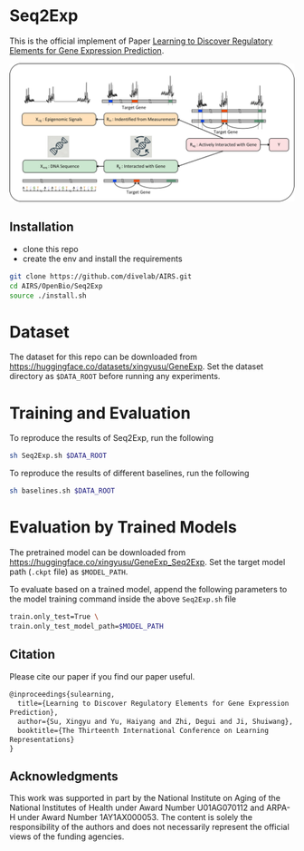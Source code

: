 # Seq2Exp

This is the official implement of Paper [Learning to Discover Regulatory Elements for Gene Expression Prediction](https://arxiv.org/abs/2502.13991).

![causal_figure](images/causal_figure.jpg)

## Installation

- clone this repo
- create the env and install the requirements
  
```bash
git clone https://github.com/divelab/AIRS.git
cd AIRS/OpenBio/Seq2Exp
source ./install.sh
```

# Dataset

The dataset for this repo can be downloaded from https://huggingface.co/datasets/xingyusu/GeneExp. 
Set the dataset directory as `$DATA_ROOT` before running any experiments.

# Training and Evaluation

To reproduce the results of Seq2Exp, run the following
```bash
sh Seq2Exp.sh $DATA_ROOT
```

To reproduce the results of different baselines, run the following
```bash
sh baselines.sh $DATA_ROOT
```

# Evaluation by Trained Models

The pretrained model can be downloaded from https://huggingface.co/xingyusu/GeneExp_Seq2Exp. 
Set the target model path (`.ckpt` file) as `$MODEL_PATH`.

To evaluate based on a trained model, append the following parameters to the model training command inside the above `Seq2Exp.sh` file
```bash
train.only_test=True \
train.only_test_model_path=$MODEL_PATH
```

## Citation


Please cite our paper if you find our paper useful.

```
@inproceedings{sulearning,
  title={Learning to Discover Regulatory Elements for Gene Expression Prediction},
  author={Su, Xingyu and Yu, Haiyang and Zhi, Degui and Ji, Shuiwang},
  booktitle={The Thirteenth International Conference on Learning Representations}
}
```

## Acknowledgments

This work was supported in part by the National Institute on Aging of the National Institutes of Health under Award Number U01AG070112 and ARPA-H under Award Number 1AY1AX000053. The content is solely the responsibility of the authors and does not necessarily represent the official views of the funding agencies.